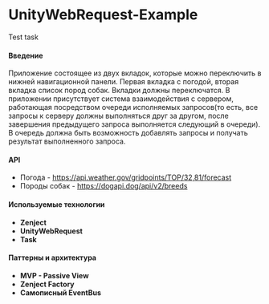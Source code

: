 # UnityWebRequest-Example
 Test task

#### Введение

Приложение состоящее из двух вкладок, которые можно переключить в нижней навигационной панели. Первая вкладка с погодой, вторая вкладка список пород собак. Вкладки должны переключатся. В приложении присутствует система взаимодействия с сервером, работающая посредством очереди исполняемых запросов(то есть, все запросы к серверу должны выполняться друг за другом, после завершения предыдущего запроса выполняется следующий в очереди). В очередь должна быть возможность добавлять запросы и получать результат выполненного запроса.

#### API

- Погода - https://api.weather.gov/gridpoints/TOP/32,81/forecast
- Породы собак - https://dogapi.dog/api/v2/breeds

#### Используемые технологии

- **Zenject**
- **UnityWebRequest**
- **Task**

#### Паттерны и архитектура

- **MVP - Passive View**
- **Zenject Factory**
- **Самописный EventBus**